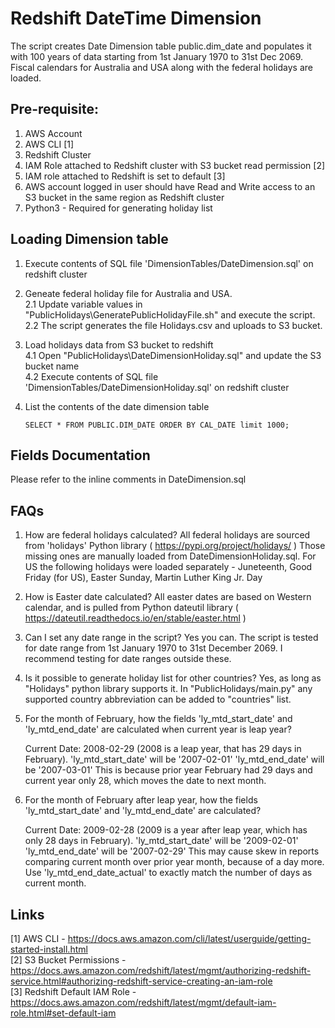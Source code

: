 # Redshift DateTime Dimension

The script creates Date Dimension table public.dim_date and populates it with 100 years of data starting from 1st January 1970 to 31st Dec 2069. Fiscal calendars for Australia and USA along with the federal holidays are loaded.



## Pre-requisite:
1. AWS Account
2. AWS CLI [1]
3. Redshift Cluster 
4. IAM Role attached to Redshift cluster with S3 bucket read permission [2]
5. IAM role attached to Redshift is set to default [3]
6. AWS account logged in user should have Read and Write access to an S3 bucket in the same region as Redshift cluster
7. Python3 - Required for generating holiday list



## Loading Dimension table
1. Execute contents of SQL file 'DimensionTables/DateDimension.sql' on redshift cluster

2. Geneate federal holiday file for Australia and USA.  
   2.1 Update variable values in "PublicHolidays\GeneratePublicHolidayFile.sh" and execute the script.  
   2.2 The script generates the file Holidays.csv and uploads to S3 bucket.

3. Load holidays data from S3 bucket to redshift  
   4.1 Open "PublicHolidays\DateDimensionHoliday.sql" and update the S3 bucket name  
   4.2 Execute contents of SQL file 'DimensionTables/DateDimensionHoliday.sql' on redshift cluster

4. List the contents of the date dimension table
   ```
   SELECT * FROM PUBLIC.DIM_DATE ORDER BY CAL_DATE limit 1000;
   ```


## Fields Documentation
Please refer to the inline comments in DateDimension.sql


## FAQs

1. How are federal holidays calculated?
   All federal holidays are sourced from 'holidays' Python library  ( https://pypi.org/project/holidays/ ) 
   Those missing ones are manually loaded from DateDimensionHoliday.sql. 
   For US the following holidays were loaded separately - Juneteenth, Good Friday (for US), Easter Sunday, Martin Luther King Jr. Day

2. How is Easter date calculated?
   All easter dates are based on Western calendar, and is pulled from Python dateutil library ( https://dateutil.readthedocs.io/en/stable/easter.html )

3. Can I set any date range in the script?
   Yes you can. The script is tested for date range from 1st January 1970 to 31st December 2069. I recommend testing for date ranges outside these.

4. Is it possible to generate holiday list for other countries?
   Yes, as long as "Holidays" python library supports it. In "PublicHolidays/main.py" any supported country abbreviation can be added to "countries" list.

5. For the month of February, how the fields 'ly_mtd_start_date' and 'ly_mtd_end_date' are calculated when current year is leap year? 
   
   Current Date: 2008-02-29 (2008 is a leap year, that has 29 days in February). 
   'ly_mtd_start_date' will be '2007-02-01'
   'ly_mtd_end_date'   will be '2007-03-01' This is because prior year February had 29 days and current year only 28, which moves the date to next month.
      

6. For the month of February after leap year, how the fields 'ly_mtd_start_date' and 'ly_mtd_end_date' are calculated? 
   
   Current Date: 2009-02-28 (2009 is a year after leap year, which has only 28 days in February). 
   'ly_mtd_start_date' will be '2009-02-01'
   'ly_mtd_end_date'   will be '2007-02-29' 
   This may cause skew in reports comparing current month over prior year month, because of a day more.
   Use 'ly_mtd_end_date_actual' to exactly match the number of days as current month.


## Links
[1] AWS CLI - https://docs.aws.amazon.com/cli/latest/userguide/getting-started-install.html  
[2] S3 Bucket Permissions - https://docs.aws.amazon.com/redshift/latest/mgmt/authorizing-redshift-service.html#authorizing-redshift-service-creating-an-iam-role  
[3] Redshift Default IAM Role - https://docs.aws.amazon.com/redshift/latest/mgmt/default-iam-role.html#set-default-iam
